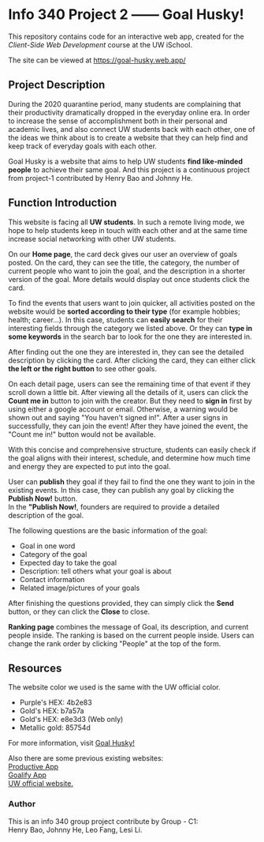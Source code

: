 # Info 340 Project 2 —— Goal Husky!
This repository contains code for an interactive web app, created for the _Client-Side Web Development_ course at the UW iSchool.

The site can be viewed at <https://goal-husky.web.app/>

## Project Description
During the 2020 quarantine period, many students are complaining that their productivity dramatically dropped in the everyday online era. In order to increase the sense of accomplishment both in their personal and academic lives, and also connect UW students back with each other, one of the ideas we think about is to create a website that they can help find and keep track of everyday goals with each other.

Goal Husky is a website that aims to help UW students **find like-minded people** to achieve their same goal. And this project is a continuous project from project-1 contributed by Henry Bao and Johnny He.

## Function Introduction
This website is facing all **UW students**. In such a remote living mode, we hope to help students keep in touch with each other and at the same time increase social networking with other UW students.

On our **Home page**, the card deck gives our user an overview of goals posted. On the card, they can see the title, the category, the number of current people who want to join the goal, and the description in a shorter version of the goal. More details would display out once students click the card.

To find the events that users want to join quicker, all activities posted on the website would be **sorted according to their type** (for example hobbies; health; career...). In this case, students can **easily search** for their interesting fields through the category we listed above. Or they can **type in some keywords** in the search bar to look for the one they are interested in.

After finding out the one they are interested in, they can see the detailed description by clicking the card.  After clicking the card, they can either click **the left or the right button** to see other goals.

On each detail page, users can see the remaining time of that event if they scroll down a little bit. After viewing all the details of it, users can click the **Count me in** button to join with the creator. But they need to **sign in** first by using either a google account or email. Otherwise, a warning would be shown out and saying "You haven't signed in!". After a user signs in successfully, they can join the event! After they have joined the event, the "Count me in!" button would not be available.

With this concise and comprehensive structure, students can easily check if the goal aligns with their interest, schedule, and determine how much time and energy they are expected to put into the goal.

User can **publish** they goal if they fail to find the one they want to join in the existing events. In this case, they can publish any goal by clicking the **Publish Now!** button. <br>
In the **"Publish Now!**, founders are required to provide a detailed description of the goal.<br>

The following questions are the basic information of the goal:
<ul>
  <li>Goal in one word</li>
  <li>Category of the goal</li>
  <li>Expected day to take the goal</li>
  <li>Description: tell others what your goal is about</li>
  <li>Contact information</li>
  <li>Related image/pictures of your goals</li>
</ul>

After finishing the questions provided, they can simply click the **Send** button, or they can click the **Close** to close.

**Ranking page** combines the message of Goal, its description, and current people inside. The ranking is based on the current people inside. Users can change the rank order by clicking "People" at the top of the form.


## Resources
The website color we used is the same with the UW official color.
<ul>
  <li>Purple's HEX: 4b2e83</li>
  <li>Gold's HEX: b7a57a</li>
  <li>Gold's HEX: e8e3d3 (Web only)</li>
  <li>Metallic gold: 85754d </li>
</ul>

For more information, visit [Goal Husky!](https://goal-husky.web.app/)

Also there are some previous existing websites:<br>
[Productive App](https://productiveapp.io/)<br>
[Goalify App](https://goalifyapp.com/en/reach-your-goals/)<br>
[UW official website.](https://www.washington.edu/brand/graphic-elements/primary-color-palette/)


### Author
This is an info 340 group project contribute by Group - C1:<br>
Henry Bao, Johnny He, Leo Fang, Lesi Li.
